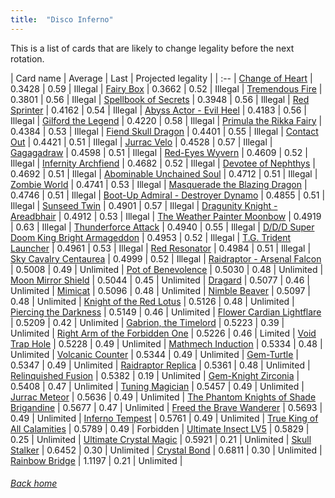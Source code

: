 ```yaml
---
title:  "Disco Inferno"
---
```


This is a list of cards that are likely to change legality before the next rotation.

| Card name | Average | Last | Projected legality |
| :-- |
[Change of Heart](https://db.ygoprodeck.com/card/?search=Change%20of%20Heart) | 0.3428 | 0.59 | Illegal |
[Fairy Box](https://db.ygoprodeck.com/card/?search=Fairy%20Box) | 0.3662 | 0.52 | Illegal |
[Tremendous Fire](https://db.ygoprodeck.com/card/?search=Tremendous%20Fire) | 0.3801 | 0.56 | Illegal |
[Spellbook of Secrets](https://db.ygoprodeck.com/card/?search=Spellbook%20of%20Secrets) | 0.3948 | 0.56 | Illegal |
[Red Sprinter](https://db.ygoprodeck.com/card/?search=Red%20Sprinter) | 0.4162 | 0.54 | Illegal |
[Abyss Actor - Evil Heel](https://db.ygoprodeck.com/card/?search=Abyss%20Actor%20-%20Evil%20Heel) | 0.4183 | 0.56 | Illegal |
[Gilford the Legend](https://db.ygoprodeck.com/card/?search=Gilford%20the%20Legend) | 0.4220 | 0.58 | Illegal |
[Primula the Rikka Fairy](https://db.ygoprodeck.com/card/?search=Primula%20the%20Rikka%20Fairy) | 0.4384 | 0.53 | Illegal |
[Fiend Skull Dragon](https://db.ygoprodeck.com/card/?search=Fiend%20Skull%20Dragon) | 0.4401 | 0.55 | Illegal |
[Contact Out](https://db.ygoprodeck.com/card/?search=Contact%20Out) | 0.4421 | 0.51 | Illegal |
[Jurrac Velo](https://db.ygoprodeck.com/card/?search=Jurrac%20Velo) | 0.4528 | 0.57 | Illegal |
[Gagagadraw](https://db.ygoprodeck.com/card/?search=Gagagadraw) | 0.4598 | 0.51 | Illegal |
[Red-Eyes Wyvern](https://db.ygoprodeck.com/card/?search=Red-Eyes%20Wyvern) | 0.4609 | 0.52 | Illegal |
[Infernity Archfiend](https://db.ygoprodeck.com/card/?search=Infernity%20Archfiend) | 0.4682 | 0.52 | Illegal |
[Devotee of Nephthys](https://db.ygoprodeck.com/card/?search=Devotee%20of%20Nephthys) | 0.4692 | 0.51 | Illegal |
[Abominable Unchained Soul](https://db.ygoprodeck.com/card/?search=Abominable%20Unchained%20Soul) | 0.4712 | 0.51 | Illegal |
[Zombie World](https://db.ygoprodeck.com/card/?search=Zombie%20World) | 0.4741 | 0.53 | Illegal |
[Masquerade the Blazing Dragon](https://db.ygoprodeck.com/card/?search=Masquerade%20the%20Blazing%20Dragon) | 0.4746 | 0.51 | Illegal |
[Boot-Up Admiral - Destroyer Dynamo](https://db.ygoprodeck.com/card/?search=Boot-Up%20Admiral%20-%20Destroyer%20Dynamo) | 0.4855 | 0.51 | Illegal |
[Sunseed Twin](https://db.ygoprodeck.com/card/?search=Sunseed%20Twin) | 0.4901 | 0.57 | Illegal |
[Dragunity Knight - Areadbhair](https://db.ygoprodeck.com/card/?search=Dragunity%20Knight%20-%20Areadbhair) | 0.4912 | 0.53 | Illegal |
[The Weather Painter Moonbow](https://db.ygoprodeck.com/card/?search=The%20Weather%20Painter%20Moonbow) | 0.4919 | 0.63 | Illegal |
[Thunderforce Attack](https://db.ygoprodeck.com/card/?search=Thunderforce%20Attack) | 0.4940 | 0.55 | Illegal |
[D/D/D Super Doom King Bright Armageddon](https://db.ygoprodeck.com/card/?search=D/D/D%20Super%20Doom%20King%20Bright%20Armageddon) | 0.4953 | 0.52 | Illegal |
[T.G. Trident Launcher](https://db.ygoprodeck.com/card/?search=T.G.%20Trident%20Launcher) | 0.4961 | 0.53 | Illegal |
[Red Resonator](https://db.ygoprodeck.com/card/?search=Red%20Resonator) | 0.4984 | 0.51 | Illegal |
[Sky Cavalry Centaurea](https://db.ygoprodeck.com/card/?search=Sky%20Cavalry%20Centaurea) | 0.4999 | 0.52 | Illegal |
[Raidraptor - Arsenal Falcon](https://db.ygoprodeck.com/card/?search=Raidraptor%20-%20Arsenal%20Falcon) | 0.5008 | 0.49 | Unlimited |
[Pot of Benevolence](https://db.ygoprodeck.com/card/?search=Pot%20of%20Benevolence) | 0.5030 | 0.48 | Unlimited |
[Moon Mirror Shield](https://db.ygoprodeck.com/card/?search=Moon%20Mirror%20Shield) | 0.5044 | 0.45 | Unlimited |
[Dragard](https://db.ygoprodeck.com/card/?search=Dragard) | 0.5077 | 0.46 | Unlimited |
[Mimicat](https://db.ygoprodeck.com/card/?search=Mimicat) | 0.5096 | 0.48 | Unlimited |
[Nimble Beaver](https://db.ygoprodeck.com/card/?search=Nimble%20Beaver) | 0.5097 | 0.48 | Unlimited |
[Knight of the Red Lotus](https://db.ygoprodeck.com/card/?search=Knight%20of%20the%20Red%20Lotus) | 0.5126 | 0.48 | Unlimited |
[Piercing the Darkness](https://db.ygoprodeck.com/card/?search=Piercing%20the%20Darkness) | 0.5149 | 0.46 | Unlimited |
[Flower Cardian Lightflare](https://db.ygoprodeck.com/card/?search=Flower%20Cardian%20Lightflare) | 0.5209 | 0.42 | Unlimited |
[Gabrion, the Timelord](https://db.ygoprodeck.com/card/?search=Gabrion,%20the%20Timelord) | 0.5223 | 0.39 | Unlimited |
[Right Arm of the Forbidden One](https://db.ygoprodeck.com/card/?search=Right%20Arm%20of%20the%20Forbidden%20One) | 0.5226 | 0.46 | Limited |
[Void Trap Hole](https://db.ygoprodeck.com/card/?search=Void%20Trap%20Hole) | 0.5228 | 0.49 | Unlimited |
[Mathmech Induction](https://db.ygoprodeck.com/card/?search=Mathmech%20Induction) | 0.5334 | 0.48 | Unlimited |
[Volcanic Counter](https://db.ygoprodeck.com/card/?search=Volcanic%20Counter) | 0.5344 | 0.49 | Unlimited |
[Gem-Turtle](https://db.ygoprodeck.com/card/?search=Gem-Turtle) | 0.5347 | 0.49 | Unlimited |
[Raidraptor Replica](https://db.ygoprodeck.com/card/?search=Raidraptor%20Replica) | 0.5361 | 0.48 | Unlimited |
[Relinquished Fusion](https://db.ygoprodeck.com/card/?search=Relinquished%20Fusion) | 0.5382 | 0.19 | Unlimited |
[Gem-Knight Zirconia](https://db.ygoprodeck.com/card/?search=Gem-Knight%20Zirconia) | 0.5408 | 0.47 | Unlimited |
[Tuning Magician](https://db.ygoprodeck.com/card/?search=Tuning%20Magician) | 0.5457 | 0.49 | Unlimited |
[Jurrac Meteor](https://db.ygoprodeck.com/card/?search=Jurrac%20Meteor) | 0.5636 | 0.49 | Unlimited |
[The Phantom Knights of Shade Brigandine](https://db.ygoprodeck.com/card/?search=The%20Phantom%20Knights%20of%20Shade%20Brigandine) | 0.5677 | 0.47 | Unlimited |
[Freed the Brave Wanderer](https://db.ygoprodeck.com/card/?search=Freed%20the%20Brave%20Wanderer) | 0.5693 | 0.49 | Unlimited |
[Inferno Tempest](https://db.ygoprodeck.com/card/?search=Inferno%20Tempest) | 0.5761 | 0.49 | Unlimited |
[True King of All Calamities](https://db.ygoprodeck.com/card/?search=True%20King%20of%20All%20Calamities) | 0.5789 | 0.49 | Forbidden |
[Ultimate Insect LV5](https://db.ygoprodeck.com/card/?search=Ultimate%20Insect%20LV5) | 0.5829 | 0.25 | Unlimited |
[Ultimate Crystal Magic](https://db.ygoprodeck.com/card/?search=Ultimate%20Crystal%20Magic) | 0.5921 | 0.21 | Unlimited |
[Skull Stalker](https://db.ygoprodeck.com/card/?search=Skull%20Stalker) | 0.6452 | 0.30 | Unlimited |
[Crystal Bond](https://db.ygoprodeck.com/card/?search=Crystal%20Bond) | 0.6811 | 0.30 | Unlimited |
[Rainbow Bridge](https://db.ygoprodeck.com/card/?search=Rainbow%20Bridge) | 1.1197 | 0.21 | Unlimited |

###### [Back home](index)